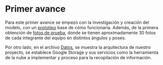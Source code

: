 # Primer avance

Para este primer avance se empezó con la investigación y creación del modelo, con un [prototipo](RetoPruebas.ipynb) base de cómo funcionaría. Además, de la primera obtención de [fotos de prueba](Fotos-2.zip), donde se tienen aproximadamente 30 fotos de cada integrante del equipo en distintos ángulos y poses.

Por otro lado, en el archivo [Datos](Reto_Datos.pdf), se muestra la arquitectura de nuestro proyecto,  se establece Google Storage y sus servicios como la herramienta de la nube a implementar y proceso para la recopilación de información. 
